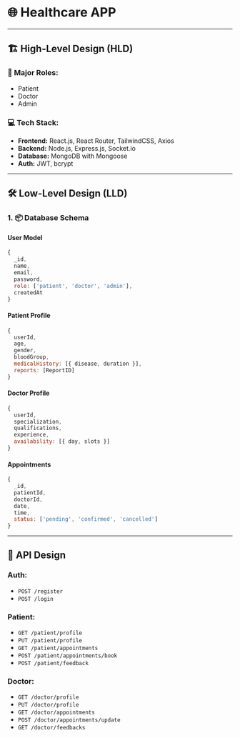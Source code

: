 
# 🌐 Healthcare APP

---

## 🏗️ High-Level Design (HLD)

### 👤 Major Roles:
- Patient
- Doctor
- Admin

### 💻 Tech Stack:
- **Frontend:** React.js, React Router, TailwindCSS, Axios
- **Backend:** Node.js, Express.js, Socket.io
- **Database:** MongoDB with Mongoose
- **Auth:** JWT, bcrypt

---

## 🛠️ Low-Level Design (LLD)

### 1. 📦 Database Schema

#### **User Model**
```js
{
  _id,
  name,
  email,
  password,
  role: ['patient', 'doctor', 'admin'],
  createdAt
}
```

#### **Patient Profile**
```js
{
  userId,
  age,
  gender,
  bloodGroup,
  medicalHistory: [{ disease, duration }],
  reports: [ReportID]
}
```

#### **Doctor Profile**
```js
{
  userId,
  specialization,
  qualifications,
  experience,
  availability: [{ day, slots }]
}
```

#### **Appointments**
```js
{
  _id,
  patientId,
  doctorId,
  date,
  time,
  status: ['pending', 'confirmed', 'cancelled']
}
```



---

## 🧩 API Design

### Auth:
- `POST /register`
- `POST /login`

### Patient:
- `GET /patient/profile`
- `PUT /patient/profile`
- `GET /patient/appointments`
- `POST /patient/appointments/book`
- `POST /patient/feedback`

### Doctor:
- `GET /doctor/profile`
- `PUT /doctor/profile`
- `GET /doctor/appointments`
- `POST /doctor/appointments/update`
- `GET /doctor/feedbacks`


